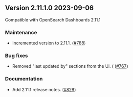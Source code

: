 ## Version 2.11.1.0 2023-09-06
Compatible with OpenSearch Dashboards 2.11.1

### Maintenance
* Incremented version to 2.11.1. ([#788](https://github.com/opensearch-project/alerting-dashboards-plugin/pull/788))

### Bug fixes
* Removed "last updated by" sections from the UI. ( ([#767](https://github.com/opensearch-project/alerting-dashboards-plugin/pull/767))

### Documentation
* Add 2.11.1 release notes. ([#828](https://github.com/opensearch-project/alerting-dashboards-plugin/pull/828))